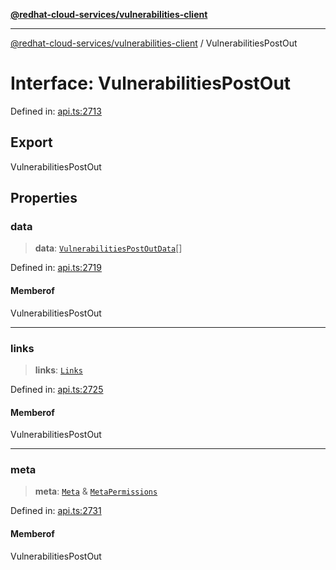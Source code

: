 [**@redhat-cloud-services/vulnerabilities-client**](../README.md)

***

[@redhat-cloud-services/vulnerabilities-client](../globals.md) / VulnerabilitiesPostOut

# Interface: VulnerabilitiesPostOut

Defined in: [api.ts:2713](https://github.com/charlesmulder/javascript-clients/blob/main/packages/vulnerabilities/api.ts#L2713)

## Export

VulnerabilitiesPostOut

## Properties

### data

> **data**: [`VulnerabilitiesPostOutData`](VulnerabilitiesPostOutData.md)[]

Defined in: [api.ts:2719](https://github.com/charlesmulder/javascript-clients/blob/main/packages/vulnerabilities/api.ts#L2719)

#### Memberof

VulnerabilitiesPostOut

***

### links

> **links**: [`Links`](Links.md)

Defined in: [api.ts:2725](https://github.com/charlesmulder/javascript-clients/blob/main/packages/vulnerabilities/api.ts#L2725)

#### Memberof

VulnerabilitiesPostOut

***

### meta

> **meta**: [`Meta`](Meta.md) & [`MetaPermissions`](MetaPermissions.md)

Defined in: [api.ts:2731](https://github.com/charlesmulder/javascript-clients/blob/main/packages/vulnerabilities/api.ts#L2731)

#### Memberof

VulnerabilitiesPostOut
